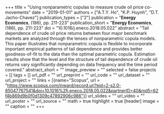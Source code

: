 +++
title = "Using nonparametric copulas to measure crude oil price co-movements"
date = "2019-01-01"
authors = ["A.T.Y. Ho", "K.P. Huynh", "D.T. Jacho-Chavez"]
publication_types = ["2"]
publication = "**Energy Economics**, (186), pp. 211-223"
publication_short = "**Energy Economics**, (186), pp. 211-223"
doi = "10.1016/j.eneco.2018.05.022"
abstract = "Tail dependence of crude oil price returns between four major benchmark markets are analyzed through the lenses of nonparametric copula models. This paper illustrates that nonparametric copula is flexible to incorporate important empirical patterns of tail dependence and provides better goodness-of-fit to the data than the optimal parametric copula. Estimation results show that the level and the structure of tail dependence of crude oil returns vary significantly depending on data frequency and the time period covered."
abstract_short = ""
image_preview = ""
selected = false
projects = []
tags = []
url_pdf = ""
url_preprint = ""
url_code = ""
url_dataset = ""
url_project = ""
links = [{name="Scopus", url = "https://www.scopus.com/inward/record.uri?eid=2-s2.0-85047767541&doi=10.1016%2fj.eneco.2018.05.022&partnerID=40&md5=62f4b869d9b0f0d1309c47892906c986"}]
url_slides = ""
url_video = ""
url_poster = ""
url_source = ""
math = true
highlight = true
[header]
image = ""
caption = ""
+++
